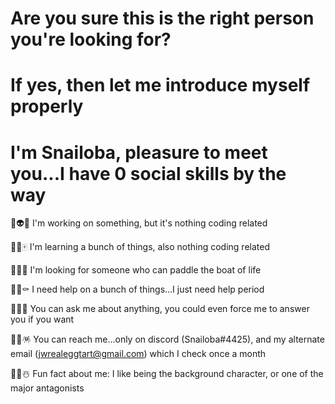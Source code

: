 # **Are you sure this is the right person you're looking for?**
# If yes, then let me introduce myself properly
# I'm Snailoba, pleasure to meet you...I have 0 social skills by the way

🦄👽👻 I'm working on something, but it's nothing coding related

🐺👠🀄 I'm learning a bunch of things, also nothing coding related

🦴🛶🦴 I'm looking for someone who can paddle the boat of life

💅💀⚰️ I need help on a bunch of things...I just need help period

👾🤓🐀 You can ask me about anything, you could even force me to answer you if you want

🦃🐛🪅 You can reach me...only on discord (Snailoba#4425), and my alternate email (jwrealeggtart@gmail.com) which I check once a month

🗿😈☃️ Fun fact about me: I like being the background character, or one of the major antagonists

